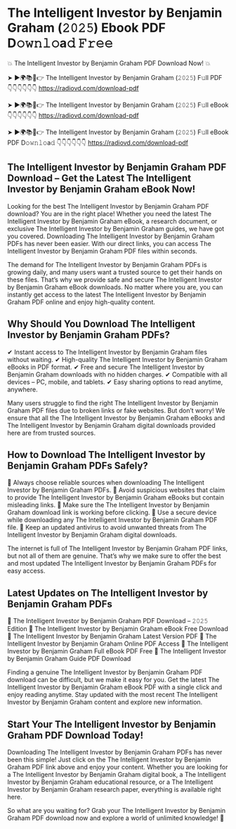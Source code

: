 # The Intelligent Investor by Benjamin Graham (𝟸𝟶𝟸𝟻) Ebook PDF D𝚘𝚠𝚗𝚕𝚘a𝚍 𝙵𝚛𝚎𝚎

💥 The Intelligent Investor by Benjamin Graham PDF Download Now! 💥

➤ ►🌍📚📱👉 The Intelligent Investor by Benjamin Graham (𝟸𝟶𝟸𝟻) F𝚞ll PDF 👇👇👇👇👇👇
https://radiovd.com/download-pdf

➤ ►🌍📚📱👉 The Intelligent Investor by Benjamin Graham (𝟸𝟶𝟸𝟻) F𝚞ll eBook 👇👇👇👇👇👇
https://radiovd.com/download-pdf

➤ ►🌍📚📱👉 The Intelligent Investor by Benjamin Graham (𝟸𝟶𝟸𝟻) F𝚞ll eBook PDF D𝚘𝚠𝚗𝚕𝚘a𝚍 👇👇👇👇👇👇
https://radiovd.com/download-pdf

## The Intelligent Investor by Benjamin Graham PDF Download – Get the Latest The Intelligent Investor by Benjamin Graham eBook Now!

Looking for the best The Intelligent Investor by Benjamin Graham PDF download? You are in the right place! Whether you need the latest The Intelligent Investor by Benjamin Graham eBook, a research document, or exclusive The Intelligent Investor by Benjamin Graham guides, we have got you covered. Downloading The Intelligent Investor by Benjamin Graham PDFs has never been easier. With our direct links, you can access The Intelligent Investor by Benjamin Graham PDF files within seconds.

The demand for The Intelligent Investor by Benjamin Graham PDFs is growing daily, and many users want a trusted source to get their hands on these files. That’s why we provide safe and secure The Intelligent Investor by Benjamin Graham eBook downloads. No matter where you are, you can instantly get access to the latest The Intelligent Investor by Benjamin Graham PDF online and enjoy high-quality content.

## Why Should You Download The Intelligent Investor by Benjamin Graham PDFs?

✔ Instant access to The Intelligent Investor by Benjamin Graham files without waiting.
✔ High-quality The Intelligent Investor by Benjamin Graham eBooks in PDF format.
✔ Free and secure The Intelligent Investor by Benjamin Graham downloads with no hidden charges.
✔ Compatible with all devices – PC, mobile, and tablets.
✔ Easy sharing options to read anytime, anywhere.

Many users struggle to find the right The Intelligent Investor by Benjamin Graham PDF files due to broken links or fake websites. But don’t worry! We ensure that all the The Intelligent Investor by Benjamin Graham eBooks and The Intelligent Investor by Benjamin Graham digital downloads provided here are from trusted sources.

## How to Download The Intelligent Investor by Benjamin Graham PDFs Safely?

📌 Always choose reliable sources when downloading The Intelligent Investor by Benjamin Graham PDFs.
📌 Avoid suspicious websites that claim to provide The Intelligent Investor by Benjamin Graham eBooks but contain misleading links.
📌 Make sure the The Intelligent Investor by Benjamin Graham download link is working before clicking.
📌 Use a secure device while downloading any The Intelligent Investor by Benjamin Graham PDF file.
📌 Keep an updated antivirus to avoid unwanted threats from The Intelligent Investor by Benjamin Graham digital downloads.

The internet is full of The Intelligent Investor by Benjamin Graham PDF links, but not all of them are genuine. That’s why we make sure to offer the best and most updated The Intelligent Investor by Benjamin Graham PDFs for easy access.

## Latest Updates on The Intelligent Investor by Benjamin Graham PDFs

🔹 The Intelligent Investor by Benjamin Graham PDF Download – 𝟸𝟶𝟸𝟻 Edition
🔹 The Intelligent Investor by Benjamin Graham eBook Free Download
🔹 The Intelligent Investor by Benjamin Graham Latest Version PDF
🔹 The Intelligent Investor by Benjamin Graham Online PDF Access
🔹 The Intelligent Investor by Benjamin Graham Full eBook PDF Free
🔹 The Intelligent Investor by Benjamin Graham Guide PDF Download

Finding a genuine The Intelligent Investor by Benjamin Graham PDF download can be difficult, but we make it easy for you. Get the latest The Intelligent Investor by Benjamin Graham eBook PDF with a single click and enjoy reading anytime. Stay updated with the most recent The Intelligent Investor by Benjamin Graham content and explore new information.

## Start Your The Intelligent Investor by Benjamin Graham PDF Download Today!

Downloading The Intelligent Investor by Benjamin Graham PDFs has never been this simple! Just click on the The Intelligent Investor by Benjamin Graham PDF link above and enjoy your content. Whether you are looking for a The Intelligent Investor by Benjamin Graham digital book, a The Intelligent Investor by Benjamin Graham educational resource, or a The Intelligent Investor by Benjamin Graham research paper, everything is available right here.

So what are you waiting for? Grab your The Intelligent Investor by Benjamin Graham PDF download now and explore a world of unlimited knowledge! 🚀